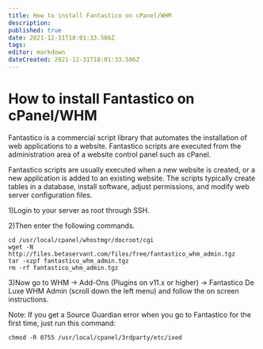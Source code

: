 ```yaml
---
title: How to install Fantastico on cPanel/WHM
description: 
published: true
date: 2021-12-31T18:01:33.586Z
tags: 
editor: markdown
dateCreated: 2021-12-31T18:01:33.586Z
---
```


# How to install Fantastico on cPanel/WHM


Fantastico is a commercial script library that automates the installation of web applications to a website. Fantastico scripts are executed from the administration area of a website control panel such as cPanel.

Fantastico scripts are usually executed when a new website is created, or a new application is added to an existing website. The scripts typically create tables in a database, install software, adjust permissions, and modify web server configuration files.

1)Login to your server as root through SSH.

2)Then enter the following commands.

```
cd /usr/local/cpanel/whostmgr/docroot/cgi
wget -N http://files.betaservant.com/files/free/fantastico_whm_admin.tgz
tar -xzpf fantastico_whm_admin.tgz
rm -rf fantastico_whm_admin.tgz
```

3)Now go to WHM -> Add-Ons (Plugins on v11.x or higher) -> Fantastico De Luxe WHM Admin (scroll down the left menu) and follow the on screen instructions.

Note: If you get a Source Guardian error when you go to Fantastico for the first time, just run this command:

```
chmod -R 0755 /usr/local/cpanel/3rdparty/etc/ixed
```


